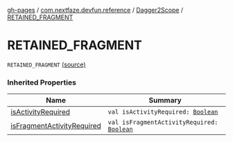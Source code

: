 [gh-pages](../../index.md) / [com.nextfaze.devfun.reference](../index.md) / [Dagger2Scope](index.md) / [RETAINED_FRAGMENT](./-r-e-t-a-i-n-e-d_-f-r-a-g-m-e-n-t.md)

# RETAINED_FRAGMENT

`RETAINED_FRAGMENT` [(source)](https://github.com/NextFaze/dev-fun/tree/master/devfun-annotations/src/main/java/com/nextfaze/devfun/reference/Dagger2Component.kt#L22)

### Inherited Properties

| Name | Summary |
|---|---|
| [isActivityRequired](is-activity-required.md) | `val isActivityRequired: `[`Boolean`](https://kotlinlang.org/api/latest/jvm/stdlib/kotlin/-boolean/index.html) |
| [isFragmentActivityRequired](is-fragment-activity-required.md) | `val isFragmentActivityRequired: `[`Boolean`](https://kotlinlang.org/api/latest/jvm/stdlib/kotlin/-boolean/index.html) |
